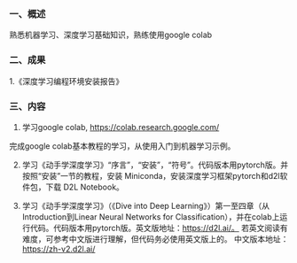 ### 一、概述		

熟悉机器学习、深度学习基础知识，熟练使用google colab	

### 二、成果

1.《深度学习编程环境安装报告》

### 三、内容

1. 学习google colab, https://colab.research.google.com/

完成google colab基本教程的学习，从使用入门到机器学习示例。

2. 学习《动手学深度学习》“序言”，“安装”，“符号”。代码版本用pytorch版。并按照“安装”一节的教程，安装 Miniconda，安装深度学习框架pytorch和d2l软件包，下载 D2L Notebook。

3. 学习《动手学深度学习》（《Dive into Deep Learning》）第一至四章（从Introduction到Linear Neural Networks for Classification），并在colab上运行代码。代码版本用pytorch版。英文版地址：https://d2l.ai/。
若英文阅读有难度，可参考中文版进行理解，但代码务必使用英文版上的。 中文版本地址：https://zh-v2.d2l.ai/
